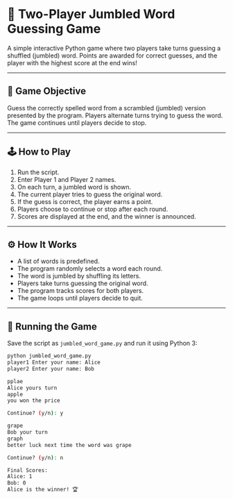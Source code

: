 # 🧩 Two-Player Jumbled Word Guessing Game

A simple interactive Python game where two players take turns guessing a shuffled (jumbled) word. Points are awarded for correct guesses, and the player with the highest score at the end wins!

---

## 🎯 Game Objective

Guess the correctly spelled word from a scrambled (jumbled) version presented by the program. Players alternate turns trying to guess the word. The game continues until players decide to stop.

---

## 🕹️ How to Play

1. Run the script.
2. Enter Player 1 and Player 2 names.
3. On each turn, a jumbled word is shown.
4. The current player tries to guess the original word.
5. If the guess is correct, the player earns a point.
6. Players choose to continue or stop after each round.
7. Scores are displayed at the end, and the winner is announced.

---

## ⚙️ How It Works

- A list of words is predefined.
- The program randomly selects a word each round.
- The word is jumbled by shuffling its letters.
- Players take turns guessing the original word.
- The program tracks scores for both players.
- The game loops until players decide to quit.

---

## 🚀 Running the Game

Save the script as `jumbled_word_game.py` and run it using Python 3:

```bash
python jumbled_word_game.py
player1 Enter your name: Alice
player2 Enter your name: Bob

pplae
Alice yours turn
apple
you won the price

Continue? (y/n): y

grape
Bob your turn
graph
better luck next time the word was grape

Continue? (y/n): n

Final Scores:
Alice: 1
Bob: 0
Alice is the winner! 🏆
